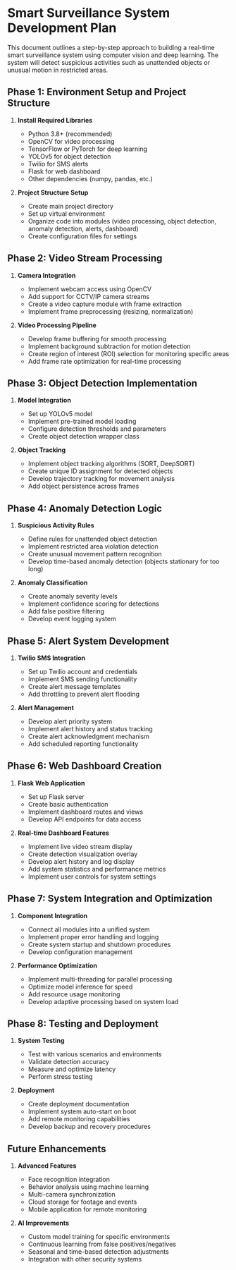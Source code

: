 # Smart Surveillance System Development Plan

This document outlines a step-by-step approach to building a real-time smart surveillance system using computer vision and deep learning. The system will detect suspicious activities such as unattended objects or unusual motion in restricted areas.

## Phase 1: Environment Setup and Project Structure

1. **Install Required Libraries**
   - Python 3.8+ (recommended)
   - OpenCV for video processing
   - TensorFlow or PyTorch for deep learning
   - YOLOv5 for object detection
   - Twilio for SMS alerts
   - Flask for web dashboard
   - Other dependencies (numpy, pandas, etc.)

2. **Project Structure Setup**
   - Create main project directory
   - Set up virtual environment
   - Organize code into modules (video processing, object detection, anomaly detection, alerts, dashboard)
   - Create configuration files for settings

## Phase 2: Video Stream Processing

1. **Camera Integration**
   - Implement webcam access using OpenCV
   - Add support for CCTV/IP camera streams
   - Create a video capture module with frame extraction
   - Implement frame preprocessing (resizing, normalization)

2. **Video Processing Pipeline**
   - Develop frame buffering for smooth processing
   - Implement background subtraction for motion detection
   - Create region of interest (ROI) selection for monitoring specific areas
   - Add frame rate optimization for real-time processing

## Phase 3: Object Detection Implementation

1. **Model Integration**
   - Set up YOLOv5 model
   - Implement pre-trained model loading
   - Configure detection thresholds and parameters
   - Create object detection wrapper class

2. **Object Tracking**
   - Implement object tracking algorithms (SORT, DeepSORT)
   - Create unique ID assignment for detected objects
   - Develop trajectory tracking for movement analysis
   - Add object persistence across frames

## Phase 4: Anomaly Detection Logic

1. **Suspicious Activity Rules**
   - Define rules for unattended object detection
   - Implement restricted area violation detection
   - Create unusual movement pattern recognition
   - Develop time-based anomaly detection (objects stationary for too long)

2. **Anomaly Classification**
   - Create anomaly severity levels
   - Implement confidence scoring for detections
   - Add false positive filtering
   - Develop event logging system

## Phase 5: Alert System Development

1. **Twilio SMS Integration**
   - Set up Twilio account and credentials
   - Implement SMS sending functionality
   - Create alert message templates
   - Add throttling to prevent alert flooding

2. **Alert Management**
   - Develop alert priority system
   - Implement alert history and status tracking
   - Create alert acknowledgment mechanism
   - Add scheduled reporting functionality

## Phase 6: Web Dashboard Creation

1. **Flask Web Application**
   - Set up Flask server
   - Create basic authentication
   - Implement dashboard routes and views
   - Develop API endpoints for data access

2. **Real-time Dashboard Features**
   - Implement live video stream display
   - Create detection visualization overlay
   - Develop alert history and log display
   - Add system statistics and performance metrics
   - Implement user controls for system settings

## Phase 7: System Integration and Optimization

1. **Component Integration**
   - Connect all modules into a unified system
   - Implement proper error handling and logging
   - Create system startup and shutdown procedures
   - Develop configuration management

2. **Performance Optimization**
   - Implement multi-threading for parallel processing
   - Optimize model inference for speed
   - Add resource usage monitoring
   - Develop adaptive processing based on system load

## Phase 8: Testing and Deployment

1. **System Testing**
   - Test with various scenarios and environments
   - Validate detection accuracy
   - Measure and optimize latency
   - Perform stress testing

2. **Deployment**
   - Create deployment documentation
   - Implement system auto-start on boot
   - Add remote monitoring capabilities
   - Develop backup and recovery procedures

## Future Enhancements

1. **Advanced Features**
   - Face recognition integration
   - Behavior analysis using machine learning
   - Multi-camera synchronization
   - Cloud storage for footage and events
   - Mobile application for remote monitoring

2. **AI Improvements**
   - Custom model training for specific environments
   - Continuous learning from false positives/negatives
   - Seasonal and time-based detection adjustments
   - Integration with other security systems